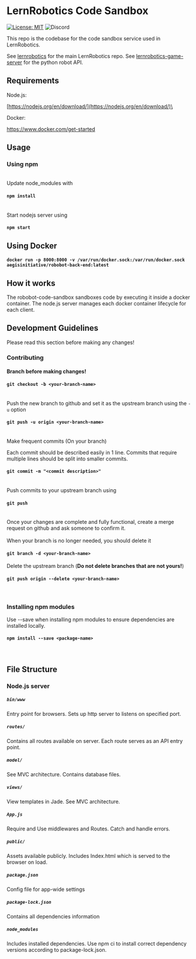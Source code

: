 # LernRobotics Code Sandbox
[![License: MIT](https://img.shields.io/badge/License-MIT-yellow.svg)](https://opensource.org/licenses/MIT)
![Discord](https://img.shields.io/discord/700225957314691083?label=Discord)

This repo is the codebase for the code sandbox service used in LernRobotics.

See [lernrobotics](https://github.com/The-AEGIS-Initiative/robobot) for the main LernRobotics repo.
See [lernrobotics-game-server](https://github.com/The-AEGIS-Initiative/python-game-server) for the python robot API.

## Requirements
Node.js:

[https://nodejs.org/en/download/](https://nodejs.org/en/download/)\

Docker:

https://www.docker.com/get-started

## Usage
### Using npm
\
Update node_modules with
#### `npm install`
\
Start nodejs server using
#### `npm start`

## Using Docker
#### `docker run -p 8000:8000 -v /var/run/docker.sock:/var/run/docker.sock aegisinitiative/robobot-back-end:latest`

## How it works
The robobot-code-sandbox sandboxes code by executing it inside a docker container. The node.js server manages each docker container lifecycle for each client.

## Development Guidelines
Please read this section before making any changes!
<br />

### Contributing
#### Branch before making changes!
#### `git checkout -b <your-branch-name>`
\
Push the new branch to github and set it as the upstream branch using the `-u` option
#### `git push -u origin <your-branch-name>`
\
Make frequent commits (On your branch)

Each commit should be described easily in 1 line. Commits that require multiple lines should be split into smaller commits.
#### `git commit -m "<commit description>"`
\
Push commits to your upstream branch using
#### `git push`
\
Once your changes are complete and fully functional, create a merge request on github and ask someone to confirm it.
\
\
When your branch is no longer needed, you should delete it
#### `git branch -d <your-branch-name>`
Delete the upstream branch (<b>Do not delete branches that are not yours!</b>)
#### `git push origin --delete <your-branch-name>`
<br />

### Installing npm modules
Use --save when installing npm modules to ensure dependencies are installed locally.
#### `npm install --save <package-name>`
<br />


## File Structure

### Node.js server
##### `bin/www`
Entry point for browsers. Sets up http server to listens on specified port.
##### `routes/`
Contains all routes available on server. Each route serves as an API entry point.
##### `model/`
See MVC architecture. Contains database files.
##### `views/`
View templates in Jade. See MVC architecture.
##### `App.js`
Require and Use middlewares and Routes. Catch and handle errors.
##### `public/`
Assets available publicly. Includes Index.html which is served to the browser on load.
##### `package.json`
Config file for app-wide settings
##### `package-lock.json`
Contains all dependencies information
##### `node_modules`
Includes installed dependencies. Use npm ci to install correct dependency versions according to package-lock.json.
